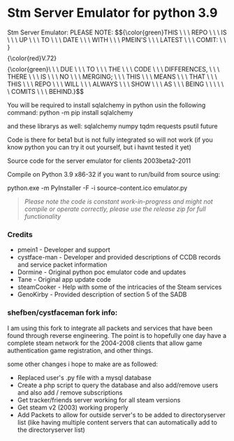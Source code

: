 # Stm Server Emulator  for python 3.9

Stm Server Emulator: PLEASE NOTE: $${\color{green}THIS \ \ \ REPO \ \ \  IS \ \ \ UP \ \ \ TO \ \ \ DATE \ \ \ WITH  \ \ \ PMEIN'S  \ \ \  LATEST  \ \ \  COMIT:  \ \ \}$$ $${\color{red}V.72}$$  $${\color{green}\ \ \ DUE \ \ \  TO \ \ \  THE  \ \ \ CODE \ \ \  DIFFERENCES, \ \ \ 
THERE  \ \ \ IS  \ \ \ NO \ \ \  MERGING; \ \ \ THIS \ \ \ MEANS \ \ \  THAT \ \ \  THIS \ \ \  REPO \ \ \  WILL \ \ \  ALWAYS \ \ \  SHOW \ \ \  AS \ \ \  BEING \ \ \  <number>  \ \ \ COMITS  \ \ \ BEHIND.}$$

You will be required to install sqlalchemy in python usin the following command:
python -m pip install sqlalchemy

and these librarys as well:
sqlalchemy
numpy
tqdm
requests
psutil
future


Code is there for beta1 but is not fully integrated so will not work (if you know python you can try it out yourself, but i havnt tested it yet)

Source code for the server emulator for clients 2003beta2-2011

Compile on Python 3.9 x86-32 if you want to run/build from source using:

python.exe -m PyInstaller -F -i source-content.ico emulator.py

> *Please note the code is constant work-in-progress and might not compile or operate correctly, please use the release zip for full functionality*

### Credits
+ pmein1 - Developer and support
+ cystface-man - Developer and provided descriptions of CCDB records and service packet information
+ Dormine - Original python poc emulator code and updates
+ Tane - Original app update code
+ steamCooker - Help with some of the intricacies of the Steam services
+ GenoKirby - Provided description of section 5 of the SADB


### shefben/cystfaceman fork info:
I am using this fork to integrate all packets and services that have been found through reverse engineering.
The point is to hopefully one day have a complete steam network for the 2004-2008 clients that allow game authentication
game registration, and other things.

some other changes i hope to make are as followed:
  
+ Replaced user's .py file with a mysql database
+ Create a php script to query the database and also add/remove users and also add / remove subscriptions
+ Get tracker/friends server working for all steam versions
+ Get steam v2 (2003) working properly
+ Add Packets to allow for outside server's to be added to directoryserver list (like having multiple content servers that can automatically add to the directoryserver list)
